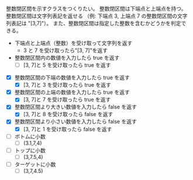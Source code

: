 整数閉区間を示すクラスをつくりたい。
整数閉区間は下端点と上端点を持つ。
整数閉区間は文字列表記を返せる
（例: 下端点 3, 上端点 7 の整数閉区間の文字列表記は "[3,7]"）。
また、整数閉区間は指定した整数を含むかどうかを判定できる。

-   下端点と上端点（整数）を受け取って文字列を返す
    -   3 と 7 を受け取ったら"[3, 7]"を返す
-   整数閉区間内の数値を入力したら true を返す
    -   [ ] [3, 7]と 5 を受け取ったら true を返す
-   [x] 整数閉区間の下端の数値を入力したら true を返す
    -   [x] [3, 7]と 3 を受け取ったら true を返す
-   [x] 整数閉区間の上端の数値を入力したら true を返す
    -   [x] [3, 7]と 7 を受け取ったら true を返す
-   [x] 整数閉区間より大きい数値を入力したら false を返す
    -   [x] [3, 7]と 8 を受け取ったら false を返す
-   [x] 整数閉区間より小さい数値を入力したら false を返す
    -   [x] [3, 7]と 1 を受け取ったら false を返す
-   [ ] ボトムに小数
    -   [ ] (3.1,7,4)
-   [ ] トップに小数
    -   [ ] (3,7.5,4)
-   [ ] ターゲットに小数
    -   [ ] (3,7,4.5)
